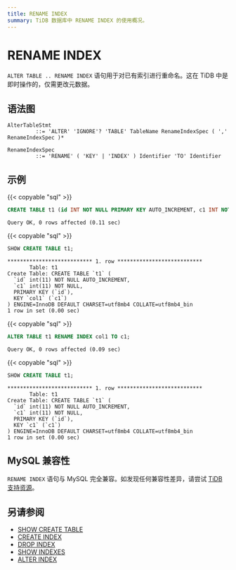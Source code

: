 ```yaml
---
title: RENAME INDEX
summary: TiDB 数据库中 RENAME INDEX 的使用概况。
---
```


# RENAME INDEX

`ALTER TABLE .. RENAME INDEX` 语句用于对已有索引进行重命名。这在 TiDB 中是即时操作的，仅需更改元数据。

## 语法图

```ebnf+diagram
AlterTableStmt
         ::= 'ALTER' 'IGNORE'? 'TABLE' TableName RenameIndexSpec ( ',' RenameIndexSpec )*

RenameIndexSpec
         ::= 'RENAME' ( 'KEY' | 'INDEX' ) Identifier 'TO' Identifier
```

## 示例

{{< copyable "sql" >}}

```sql
CREATE TABLE t1 (id INT NOT NULL PRIMARY KEY AUTO_INCREMENT, c1 INT NOT NULL, INDEX col1 (c1));
```

```
Query OK, 0 rows affected (0.11 sec)
```

{{< copyable "sql" >}}

```sql
SHOW CREATE TABLE t1;
```

```
*************************** 1. row ***************************
       Table: t1
Create Table: CREATE TABLE `t1` (
  `id` int(11) NOT NULL AUTO_INCREMENT,
  `c1` int(11) NOT NULL,
  PRIMARY KEY (`id`),
  KEY `col1` (`c1`)
) ENGINE=InnoDB DEFAULT CHARSET=utf8mb4 COLLATE=utf8mb4_bin
1 row in set (0.00 sec)
```

{{< copyable "sql" >}}

```sql
ALTER TABLE t1 RENAME INDEX col1 TO c1;
```

```
Query OK, 0 rows affected (0.09 sec)
```

{{< copyable "sql" >}}

```sql
SHOW CREATE TABLE t1;
```

```
*************************** 1. row ***************************
       Table: t1
Create Table: CREATE TABLE `t1` (
  `id` int(11) NOT NULL AUTO_INCREMENT,
  `c1` int(11) NOT NULL,
  PRIMARY KEY (`id`),
  KEY `c1` (`c1`)
) ENGINE=InnoDB DEFAULT CHARSET=utf8mb4 COLLATE=utf8mb4_bin
1 row in set (0.00 sec)
```

## MySQL 兼容性

`RENAME INDEX` 语句与 MySQL 完全兼容。如发现任何兼容性差异，请尝试 [TiDB 支持资源](/support.md)。

## 另请参阅

* [SHOW CREATE TABLE](/sql-statements/sql-statement-show-create-table.md)
* [CREATE INDEX](/sql-statements/sql-statement-create-index.md)
* [DROP INDEX](/sql-statements/sql-statement-drop-index.md)
* [SHOW INDEXES](/sql-statements/sql-statement-show-indexes.md)
* [ALTER INDEX](/sql-statements/sql-statement-alter-index.md)
